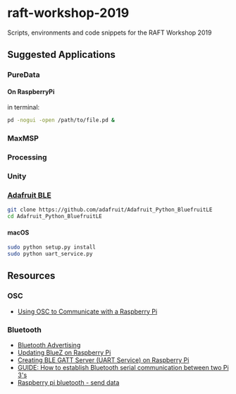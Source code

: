 # raft-workshop-2019
Scripts, environments and code snippets for the RAFT Workshop 2019


## Suggested Applications

### PureData

#### On RaspberryPi

in terminal:

```bash
pd -nogui -open /path/to/file.pd &
```

### MaxMSP

### Processing

### Unity


### [Adafruit BLE](https://github.com/adafruit/Adafruit_Python_BluefruitLE)

```bash
git clone https://github.com/adafruit/Adafruit_Python_BluefruitLE
cd Adafruit_Python_BluefruitLE
```
#### macOS

```bash
sudo python setup.py install
sudo python uart_service.py
```

## Resources

### OSC

- [Using OSC to Communicate with a Raspberry Pi](https://learn.adafruit.com/raspberry-pi-open-sound-control/overview)

### Bluetooth

- [Bluetooth Advertising](https://scribles.net/running-ble-advertising-example-code-on-raspbian-stretch/)
- [Updating BlueZ on Raspberry Pi](https://scribles.net/updating-bluez-on-raspberry-pi-from-5-43-to-5-50/)
- [Creating BLE GATT Server (UART Service) on Raspberry Pi](https://scribles.net/creating-ble-gatt-server-uart-service-on-raspberry-pi/)
- [GUIDE: How to establish Bluetooth serial communication between two Pi 3's](https://www.reddit.com/r/raspberry_pi/comments/6nchaj/guide_how_to_establish_bluetooth_serial/)
- [Raspberry pi bluetooth - send data](https://stackoverflow.com/questions/38722417/raspberry-pi-bluetooth-send-data)
